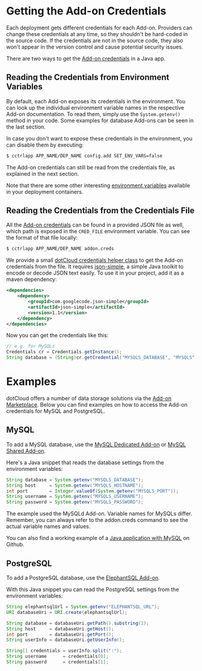 # Getting the Add-on Credentials

Each deployment gets different credentials for each Add-on. Providers can
change these credentials at any time, so they shouldn't be hard-coded in the
source code. If the credentials are not in the source code, they also won't
appear in the version control and cause potential security issues.

There are two ways to get the [Add-on credentials] in a Java app.

## Reading the Credentials from Environment Variables

By default, each Add-on exposes its credentials in the environment. You can
look up the individual environment variable names in the respective Add-on
documentation. To read them, simply use the `System.getenv()` method in your code.
Some examples for database Add-ons can be seen in the last section.

In case you don't want to expose these credentials in the environment, you can
disable them by executing:
~~~bash
$ cctrlapp APP_NAME/DEP_NAME config.add SET_ENV_VARS=false
~~~

The Add-on credentials can still be read from the credentials file, as explained in the next section.

Note that there are some other interesting [environment variables]
available in your deployment containers.

## Reading the Credentials from the Credentials File

All the [Add-on credentials] can be found in a provided JSON file as well, which path
is exposed in the `CRED_FILE` environment variable. You can see the format of that file locally:

~~~bash
$ cctrlapp APP_NAME/DEP_NAME addon.creds
~~~

We provide a small [dotCloud credentials helper class] to get the Add-on credentials from the file.
It requires [json-simple], a simple Java toolkit to encode or decode JSON text easily.
To use it in your project, add it as a maven dependency:
~~~xml
<dependencies>
    <dependency>
        <groupId>com.googlecode.json-simple</groupId>
        <artifactId>json-simple</artifactId>
        <version>1.1</version>
    </dependency>
</dependencies>
~~~

Now you can get the credentials like this:
~~~java
// e.g. for MySQLs
Credentials cr = Credentials.getInstance();
String database = (String)cr.getCredential("MYSQLS_DATABASE", "MYSQLS");
~~~

# Examples

dotCloud offers a number of data storage solutions via the [Add-on Marketplace].
Below you can find examples on how to access the Add-on
credentials for MySQL and PostgreSQL.

## MySQL
To add a MySQL database, use the [MySQL Dedicated Add-on] or [MySQL Shared Add-on].

Here's a Java snippet that reads the database settings from the environment variables:
~~~java
String database = System.getenv("MYSQLS_DATABASE");
String host 	= System.getenv("MYSQLS_HOSTNAME");
int port 		= Integer.valueOf(System.getenv("MYSQLS_PORT"));
String username = System.getenv("MYSQLS_USERNAME");
String password = System.getenv("MYSQLS_PASSWORD");
~~~
The example used the MySQLd Add-on. Variable names for MySQLs differ. Remember, you can always refer to the addon.creds command to see the actual variable names and values.

You can also find a working example of a [Java application with MySQL] on Github.

## PostgreSQL

To add a PostgreSQL database, use the [ElephantSQL Add-on].

With this Java snippet you can read the PostgreSQL settings from the environment variables:
~~~java
String elephantsqlUrl = System.getenv("ELEPHANTSQL_URL");
URI databaseUri = URI.create(elephantsqlUrl);

String database = databaseUri.getPath().substring(1);
String host 	= databaseUri.getHost();
int port 		= databaseUri.getPort();
String userInfo = databaseUri.getUserInfo();

String[] credentials = userInfo.split(":");
String username 	 = credentials[0];
String password 	 = credentials[1];
~~~

[Java application with MySQL]: https://github.com/cloudControl/java-mysql-example-app
[Add-on Marketplace]: https://next.dotcloud.com/add-ons/?c=1
[environment variables]: https://next.dotcloud.com/dev-center/platform-documentation#environment-variables
[Add-on credentials]: https://next.dotcloud.com/dev-center/platform-documentation#add-on-credentials
[cred-env-vars]: https://next.dotcloud.com/dev-center/platform-documentation#enabling-disabling-credentials-environment-variables
[json-simple]: http://code.google.com/p/json-simple/
[dotCloud credentials helper class]: https://gist.github.com/b350762c61fcc069b427
[MySQL Dedicated Add-on]: https://next.dotcloud.com/add-ons/mysqld
[MySQL Shared Add-on]: https://next.dotcloud.com/add-ons/mysqls
[ElephantSQL Add-on]: https://next.dotcloud.com/add-ons/elephantsql
